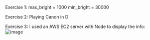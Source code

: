 Exercise 1:
max_bright = 1000
min_bright = 30000

Exercise 2:
Playing Canon in D

Exercise 3:
I used an AWS EC2 server with Node to display the info:
![image](https://github.com/user-attachments/assets/ced161f3-d3aa-4452-b977-78df1d1cd8d3)
